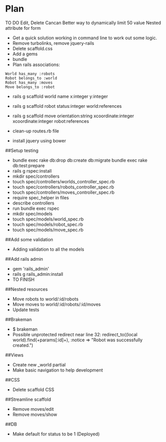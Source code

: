 Plan 
====

TO DO
Edit, Delete Cancan
Better way to dynamically limit 50 value
Nested attribute for form



- Get a quick solution working in command line to work out some logic.
- Remove turbolinks, remove jquery-rails
- Delete scaffold.css
- Add a gems
- bundle
- Plan rails associations:

```
World has_many :robots
Robot belongs_to :world
Robot has_many :moves
Move belongs_to :robot
```

- rails g scaffold world name x:integer y:integer
- rails g scaffold robot status:integer world:references
- rails g scaffold move orientation:string xcoordinate:integer xcoordinate:integer robot:references

- clean-up routes.rb file
- install jquery using bower

##Setup testing
- bundle exec rake db:drop db:create db:migrate bundle exec rake db:test:prepare
- rails g rspec:install
- mkdir spec/controllers 
- touch spec/controllers/worlds_controller_spec.rb
- touch spec/controllers/robots_controller_spec.rb
- touch spec/controllers/moves_controller_spec.rb
- require spec_helper in files
- describe controllers
- run bundle exec rspec 
- mkdir spec/models
- touch spec/models/world_spec.rb 
- touch spec/models/robot_spec.rb 
- touch spec/models/move_spec.rb

##Add some validation
- Adding validation to all the models

##Add rails admin
- gem 'rails_admin'
- rails g rails_admin:install
- TO FINISH

##Nested resources
- Move robots to world/:id/robots
- Move moves to world/:id/robots/:id/moves
- Update tests

##Brakeman
- $ brakeman
- Possible unprotected redirect near line 32: redirect_to((local world).find(+params[:id]+), :notice => "Robot was successfully created.")

##Views
- Create new _world partial
- Make basic navigation to help development

##CSS
- Delete scaffold CSS

##Streamline scaffold
- Remove moves/edit
- Remove moves/show

##DB
- Make default for status to be 1 (Deployed)